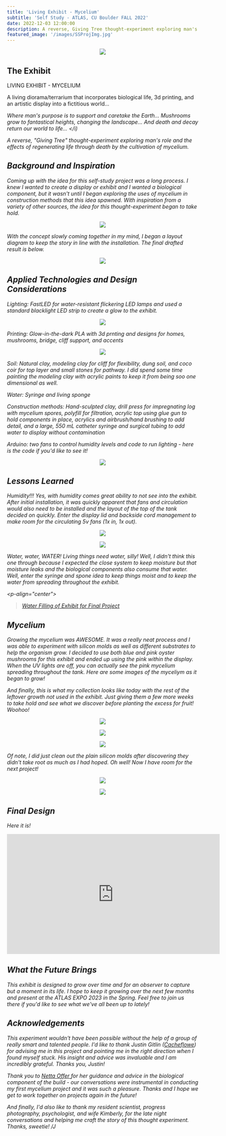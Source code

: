 ```yaml
---
title: 'Living Exhibit - Mycelium'
subtitle: 'Self Study - ATLAS, CU Boulder FALL 2022'
date: 2022-12-03 12:00:00
description: A reverse, Giving Tree thought-experiment exploring man's role and the effects of regenerating life through death by the cultivation of mycelium
featured_image: '/images/SSProjImg.jpg'
---
```


<p align="center"><img src="/images/SSProjImg.jpg"></p>

## The Exhibit

LIVING EXHIBIT - MYCELIUM

A living diorama/terrarium that incorporates biological life, 3d printing, and an artistic display into a fictitious world...

<i>Where man's purpose is to support and caretake the Earth...</i>
<i>Mushrooms grow to fantastical heights, changing the landscape...</i>
<i>And death and decay return our world to life... </i)

A reverse, "Giving Tree" thought-experiment exploring man's role and the effects of regenerating life through death by the cultivation of mycelium.

## Background and Inspiration

Coming up with the idea for this self-study project was a long process.  I knew I wanted to create a display or exhibit and I wanted a biological component, but it wasn't until I began exploring the uses of mycelium in construction methods that this idea spawned.  With inspiration from a variety of other sources, the idea for this thought-experiment began to take hold.

<p align="center"><img src="/images/final_inspiration.jpg"></p>

With the concept slowly coming together in my mind, I began a layout diagram to keep the story in line with the installation.  The final drafted result is below.

<p align="center"><img src="/images/design_concept.jpg"></p>

## Applied Technologies and Design Considerations

Lighting: FastLED for water-resistant flickering LED lamps and used a standard blacklight LED strip to create a glow to the exhibit.

<p align="center"><img src="/images/IMG_3027.png"></p>

Printing: Glow-in-the-dark PLA with 3d prnting and designs for homes, mushrooms, bridge, cliff support, and accents

<p align="center"><img src="/images/IMG_3018.png"></p>

Soil: Natural clay, modeling clay for cliff for flexibility, dung soil, and coco coir for top layer and small stones for pathway.  I did spend some time painting the modeling clay with acrylic paints to keep it from being soo one dimensional as well.

Water: Syringe and living sponge

Construction methods: Hand-sculpted clay, drill press for impregnating log with mycelium spores, polyfill for filtration, acrylic top using glue gun to hold components in place, acrylics and airbrush/hand brushing to add detail, and a large, 550 mL catheter syringe and surgical tubing to add water to display without contamination

Arduino: two fans to control humidity levels and code to run lighting - here is the code if you'd like to see it!

<p align="center"><img src="/images/arduino_code.jpg"></p>

## Lessons Learned

Humidity!!!  Yes, with humidity comes great ability to not see into the exhibit.  After initial installation, it was quickly apparent that fans and circulation would also need to be installed and the layout of the top of the tank decided on quickly.  Enter the display lid and backside cord management to make room for the circulating 5v fans (1x in, 1x out).

<p align="center"><img src="/images/top of tank.png"></p>
<p align="center"><img src="/images/back of tank edited.png"></p>

Water, water, WATER!  Living things need water, silly!  Well, I didn't think this one through because I expected the close system to keep moisture but that moisture leaks and the biological components also consume that water.  Well, enter the syringe and spone idea to keep things moist and to keep the water from spreading throughout the exhibit.

<p-align="center"><blockquote class="imgur-embed-pub" lang="en" data-id="a/yxZ6Z6N"  ><a href="//imgur.com/a/yxZ6Z6N">Water Filling of Exhibit for Final Project</a></blockquote><script async src="//s.imgur.com/min/embed.js" charset="utf-8"></script></p>

## Mycelium

Growing the mycelium was AWESOME.  It was a really neat process and I was able to experiment with silicon molds as well as different substrates to help the organism grow.  I decided to use both blue and pink oyster mushrooms for this exhibit and ended up using the pink within the display.  When the UV lights are off, you can actually see the pink mycelium spreading throughout the tank.  Here are some images of the myceliym as it began to grow!

And finally, this is what my collection looks like today with the rest of the leftover growth not used in the exhibit.  Just giving them a few more weeks to take hold and see what we discover before planting the excess for fruit!  Woohoo!  

<p align="center"><img src="/images/DSC_0498.JPG"></p>
<p align="center"><img src="/images/IMG_2990.jpeg"></p>
<p align="center"><img src="/images/IMG_2997.jpeg"></p>

Of note, I did just clean out the plain silicon molds after discovering they didn't take root as much as I had hoped.  Oh well!  Now I have room for the next project!

<p align="center"><img src="/images/IMG_2999.jpeg"></p>
<p align="center"><img src="/images/IMG_2998.jpeg"></p>

## Final Design

Here it is!

<iframe width="560" height="315" src="https://www.youtube.com/embed/YxUHmWEUOl8" title="YouTube video player" frameborder="0" allow="accelerometer; autoplay; clipboard-write; encrypted-media; gyroscope; picture-in-picture" allowfullscreen></iframe>

## What the Future Brings

This exhibit is designed to grow over time and for an observer to capture but a moment in its life.  I hope to keep it growing over the next few months and present at the ATLAS EXPO 2023 in the Spring.  Feel free to join us there if you'd like to see what we've all been up to lately!

## Acknowledgements

This experiment wouldn't have been possible without the help of a group of really smart and talented people.  I'd like to thank Justin Gitlin (<a href="https://cacheflowe.com">Cacheflowe</a>) for advising me in this project and pointing me in the right direction when I found myself stuck.  His insight and advice was invaluable and I am incredibly grateful.  Thanks you, Justin!  

Thank you to <a href ="https://www.colorado.edu/atlas/netta-ofer">Netta Offer </a> for her guidance and advice in the biological component of the build - our conversations were instrumental in conducting my first mycelium project and it was such a pleasure.  Thanks and I hope we get to work together on projects again in the future!

And finally, I'd also like to thank my resident scientist, progress photography, psychologist, and wife Kimberly, for the late night conversations and helping me craft the story of this thought experiment.  Thanks, sweetie! /J
